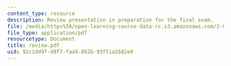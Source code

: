 ```yaml
---
content_type: resource
description: Review presentation in preparation for the final exam.
file: /media/https%3A/open-learning-course-data-rc.s3.amazonaws.com/2-008-design-and-manufacturing-ii-spring-2003/92c1dd9fd9f7faa8862b93f51a2682e0_review.pdf
file_type: application/pdf
resourcetype: Document
title: review.pdf
uid: 92c1dd9f-d9f7-faa8-862b-93f51a2682e0
---
```

